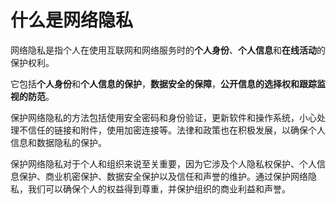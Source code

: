 # 什么是网络隐私

网络隐私是指个人在使用互联网和网络服务时的**个人身份**、**个人信息**和**在线活动**的保护权利。

它包括**个人身份**和**个人信息的保护**，**数据安全的保障**，**公开信息的选择权和跟踪监视的防范**。

保护网络隐私的方法包括使用安全密码和身份验证，更新软件和操作系统，小心处理不信任的链接和附件，使用加密连接等。法律和政策也在积极发展，以确保个人信息和数据隐私的保护。

保护网络隐私对于个人和组织来说至关重要，因为它涉及个人隐私权保护、个人信息保护、商业机密保护、数据安全保护以及信任和声誉的维护。通过保护网络隐私，我们可以确保个人的权益得到尊重，并保护组织的商业利益和声誉。
